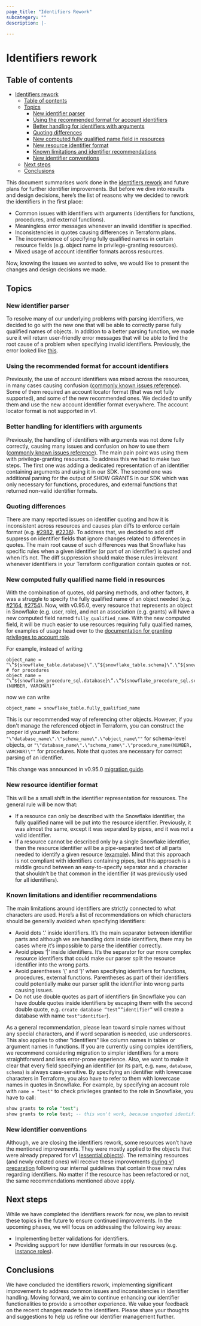 ```yaml
---
page_title: "Identifiers Rework"
subcategory: ""
description: |-

---
```


# Identifiers rework

## Table of contents
<!-- TOC -->
* [Identifiers rework](#identifiers-rework)
  * [Table of contents](#table-of-contents)
  * [Topics](#topics)
    * [New identifier parser](#new-identifier-parser)
    * [Using the recommended format for account identifiers](#using-the-recommended-format-for-account-identifiers)
    * [Better handling for identifiers with arguments](#better-handling-for-identifiers-with-arguments)
    * [Quoting differences](#quoting-differences)
    * [New computed fully qualified name field in resources](#new-computed-fully-qualified-name-field-in-resources)
    * [New resource identifier format](#new-resource-identifier-format)
    * [Known limitations and identifier recommendations](#known-limitations-and-identifier-recommendations)
    * [New identifier conventions](#new-identifier-conventions)
  * [Next steps](#next-steps)
  * [Conclusions](#conclusions)
<!-- TOC -->

This document summarises work done in the [identifiers rework](https://github.com/Snowflake-Labs/terraform-provider-snowflake/blob/main/ROADMAP.md#identifiers-rework) and future plans for further identifier improvements.
But before we dive into results and design decisions, here’s the list of reasons why we decided to rework the identifiers in the first place:
- Common issues with identifiers with arguments (identifiers for functions, procedures, and external functions).
- Meaningless error messages whenever an invalid identifier is specified.
- Inconsistencies in quotes causing differences in Terraform plans.
- The inconvenience of specifying fully qualified names in certain resource fields (e.g. object name in privilege-granting resources).
- Mixed usage of account identifier formats across resources.

Now, knowing the issues we wanted to solve, we would like to present the changes and design decisions we made.

## Topics

### New identifier parser
To resolve many of our underlying problems with parsing identifiers, we decided to go with the new one that will be able to correctly parse fully qualified names of objects.
In addition to a better parsing function, we made sure it will return user-friendly error messages that will be able to find the root cause of a problem when specifying invalid identifiers.
Previously, the error looked like [this](https://github.com/Snowflake-Labs/terraform-provider-snowflake/issues/2091).

### Using the recommended format for account identifiers
Previously, the use of account identifiers was mixed across the resources, in many cases causing confusion ([commonly known issues reference](https://github.com/Snowflake-Labs/terraform-provider-snowflake/blob/main/KNOWN_ISSUES.md#incorrect-account-identifier-snowflake_databasefrom_share)).
Some of them required an account locator format (that was not fully supported), and some of the new recommended ones.
We decided to unify them and use the new account identifier format everywhere. The account locator format is not supported in v1.

### Better handling for identifiers with arguments
Previously, the handling of identifiers with arguments was not done fully correctly, causing many issues and confusion on how to use them ([commonly known issues reference](https://github.com/Snowflake-Labs/terraform-provider-snowflake/blob/main/KNOWN_ISSUES.md#granting-on-functions-or-procedures)).
The main pain point was using them with privilege-granting resources. To address this we had to make two steps.
The first one was adding a dedicated representation of an identifier containing arguments and using it in our SDK.
The second one was additional parsing for the output of SHOW GRANTS in our SDK which was only necessary for functions,
procedures, and external functions that returned non-valid identifier formats.

### Quoting differences
There are many reported issues on identifier quoting and how it is inconsistent across resources and causes plan diffs to enforce certain format (e.g. [#2982](https://github.com/Snowflake-Labs/terraform-provider-snowflake/issues/2982), [#2236](https://github.com/Snowflake-Labs/terraform-provider-snowflake/issues/2236)).
To address that, we decided to add diff suppress on identifier fields that ignore changes related to differences in quotes.
The main root cause of such differences was that Snowflake has specific rules when a given identifier (or part of an identifier) is quoted and when it’s not.
The diff suppression should make those rules irrelevant whenever identifiers in your Terraform configuration contain quotes or not.

### New computed fully qualified name field in resources
With the combination of quotes, old parsing methods, and other factors, it was a struggle to specify the fully qualified name of an object needed (e.g. [#2164](https://github.com/Snowflake-Labs/terraform-provider-snowflake/issues/2164), [#2754](https://github.com/Snowflake-Labs/terraform-provider-snowflake/issues/2754)).
Now, with v0.95.0, every resource that represents an object in Snowflake (e.g. user, role), and not an association (e.g. grants) will have a new computed field named `fully_qualified_name`.
With the new computed field, it will be much easier to use resources requiring fully qualified names, for examples of usage head over to the [documentation for granting privileges to account role](../resources/grant_privileges_to_account_role).

For example, instead of writing

```
object_name = “\”${snowflake_table.database}\”.\”${snowflake_table.schema}\”.\”${snowflake_table.name}\””
# for procedures
object_name = “\”${snowflake_procedure_sql.database}\”.\”${snowflake_procedure_sql.schema}\”.\”${snowflake_procedure_sql.name}\"(NUMBER, VARCHAR)”
```

now we can write

```
object_name = snowflake_table.fully_qualified_name
```

This is our recommended way of referencing other objects. However, if you don't manage the referenced object in Terraform, you can construct the proper id yourself like before: `"\"database_name\".\"schema_name\".\"object_name\""` for schema-level objects, or `"\"database_name\".\"schema_name\".\"procedure_name(NUMBER, VARCHAR)\""` for procedures. Note that quotes are necessary for correct parsing of an identifier.

This change was announced in v0.95.0 [migration guide](https://github.com/Snowflake-Labs/terraform-provider-snowflake/blob/main/MIGRATION_GUIDE.md#new-fully_qualified_name-field-in-the-resources).

### New resource identifier format
This will be a small shift in the identifier representation for resources. The general rule will be now that:
- If a resource can only be described with the Snowflake identifier, the fully qualified name will be put into the resource identifier. Previously, it was almost the same, except it was separated by pipes, and it was not a valid identifier.
- If a resource cannot be described only by a single Snowflake identifier, then the resource identifier will be a pipe-separated text of all parts needed to identify a given resource ([example](https://registry.terraform.io/providers/Snowflake-Labs/snowflake/latest/docs/resources/grant_privileges_to_account_role#import)). Mind that this approach is not compliant with identifiers containing pipes, but this approach is a middle ground between an easy-to-specify separator and a character that shouldn’t be that common in the identifier (it was previously used for all identifiers).

### Known limitations and identifier recommendations
The main limitations around identifiers are strictly connected to what characters are used. Here’s a list of recommendations on which characters should be generally avoided when specifying identifiers:
- Avoid dots ‘.’ inside identifiers. It’s the main separator between identifier parts and although we are handling dots inside identifiers, there may be cases where it’s impossible to parse the identifier correctly.
- Avoid pipes ‘|’ inside identifiers. It’s the separator for our more complex resource identifiers that could make our parser split the resource identifier into the wrong parts.
- Avoid parentheses ‘(’ and ‘)’ when specifying identifiers for functions, procedures, external functions. Parentheses as part of their identifiers could potentially make our parser split the identifier into wrong parts causing issues.
- Do not use double quotes as part of identifiers (in Snowflake you can have double quotes inside identifiers by escaping them with the second double quote, e.g. `create database “test””identifier”` will create a database with name `test"identifier`).

As a general recommendation, please lean toward simple names without any special characters, and if word separation is needed, use underscores.
This also applies to other “identifiers” like column names in tables or argument names in functions.
If you are currently using complex identifiers, we recommend considering migration to simpler identifiers for a more straightforward and less error-prone experience.
Also, we want to make it clear that every field specifying an identifier (or its part, e.g. `name`, `database`, `schema`) is always case-sensitive. By specifying
an identifier with lowercase characters in Terraform, you also have to refer to them with lowercase names in quotes in Snowflake.
For example, by specifying an account role with `name = "test"` to check privileges granted to the role in Snowflake, you have to call:
```sql
show grants to role "test";
show grants to role test; -- this won't work, because unquoted identifiers are converted to uppercase according to https://docs.snowflake.com/en/sql-reference/identifiers-syntax#label-identifier-casing
```

### New identifier conventions
Although, we are closing the identifiers rework, some resources won’t have the mentioned improvements.
They were mostly applied to the objects that were already prepared for v1 ([essential objects](https://github.com/Snowflake-Labs/terraform-provider-snowflake/blob/main/v1-preparations/ESSENTIAL_GA_OBJECTS.MD)).
The remaining resources (and newly created ones) will receive these improvements [during v1 preparation](https://github.com/Snowflake-Labs/terraform-provider-snowflake/blob/main/ROADMAP.md#preparing-essential-ga-objects-for-the-provider-v1) following our internal guidelines that contain those new rules regarding identifiers.
No matter if the resource has been refactored or not, the same recommendations mentioned above apply.

## Next steps
While we have completed the identifiers rework for now, we plan to revisit these topics in the future to ensure continued improvements.
In the upcoming phases, we will focus on addressing the following key areas:
- Implementing better validations for identifiers.
- Providing support for new identifier formats in our resources (e.g. [instance roles](https://docs.snowflake.com/en/sql-reference/snowflake-db-classes#instance-roles)).

## Conclusions
We have concluded the identifiers rework, implementing significant improvements to address common issues and inconsistencies in identifier handling.
Moving forward, we aim to continue enhancing our identifier functionalities to provide a smoother experience.
We value your feedback on the recent changes made to the identifiers. Please share your thoughts and suggestions to help us refine our identifier management further.
